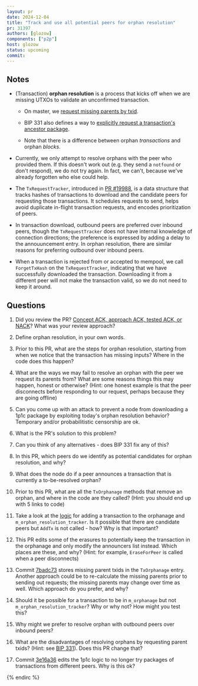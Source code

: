 ```yaml
---
layout: pr
date: 2024-12-04
title: "Track and use all potential peers for orphan resolution"
pr: 31397
authors: [glozow]
components: ["p2p"]
host: glozow
status: upcoming
commit:
---
```


## Notes

- (Transaction) **orphan resolution** is a process that kicks off when we are missing UTXOs to
  validate an unconfirmed transaction.

  - On master, we [request missing parents by txid](https://github.com/bitcoin/bitcoin/blob/dbc8ba12f3b3548dd6955293c5d650320ca39c5b/src/node/txdownloadman_impl.cpp#L316-L365).

  - BIP 331 also defines a way to [explicitly request a transaction's ancestor package](https://github.com/bitcoin/bips/blob/master/bip-0331.mediawiki#handle-orphans-better).

  - Note that there is a difference between orphan *transactions* and orphan *blocks*.

- Currently, we only attempt to resolve orphans with the peer who provided them. If this doesn't
  work out (e.g. they send a `notfound` or don't respond), we do not try again. In fact, we can't,
because we've already forgotten who else could help.

- The `TxRequestTracker`, introduced in [PR #19988](https://github.com/bitcoin/bitcoin/pull/19988),
  is a data structure that tracks hashes of transactions to download and the candidate peers for
requesting those transactions. It schedules requests to send, helps avoid duplicate in-flight
transaction requests, and encodes prioritization of peers.

- In transaction download, outbound peers are preferred over inbound peers, though the
  `TxRequestTracker` does not have internal knowledge of connection directions; the preference is
expressed by adding a delay to the annouuncement entry. In orphan resolution, there are similar
reasons for preferring outbound over inbound peers.

- When a transaction is rejected from or accepted to mempool, we call `ForgetTxHash` on the
  `TxRequestTracker`, indicating that we have successfully downloaded the transaction. Downloading
it from a different peer will not make the transaction valid, so we do not need to keep it around.

## Questions

1. Did you review the PR? [Concept ACK, approach ACK, tested ACK, or NACK](https://github.com/bitcoin/bitcoin/blob/master/CONTRIBUTING.md#peer-review)? What was your review approach?

1. Define orphan resolution, in your own words.

1. Prior to this PR, what are the steps for orphan resolution, starting from when we notice that the
   transaction has missing inputs? Where in the code does this happen?

1. What are the ways we may fail to resolve an orphan with the peer we request its parents from?
   What are some reasons things this may happen, honest or otherwise? (Hint: one honest example is
that the peer disconnects before responding to our request, perhaps because they are going offline)

1. Can you come up with an attack to prevent a node from downloading a 1p1c package by exploiting
   today's orphan resolution behavior? Temporary and/or probabilitistic censorship are ok.

1. What is the PR's solution to this problem?

1. Can you think of any alternatives - does BIP 331 fix any of this?

1. In this PR, which peers do we identify as potential candidates for orphan resolution, and why?

1. What does the node do if a peer announces a transaction that is currently a to-be-resolved orphan?

1. Prior to this PR, what are all the `TxOrphanage` methods that remove an orphan, and where in
   the code are they called? (Hint: you should end up with 5 links to code)

1. Take a look at the
   [logic](https://github.com/bitcoin-core-review-club/bitcoin/commit/c04d1a876cdbcd159c53dde55d57a55675c41f38#diff-3fc44df0a49b8a2fa4cb515b41fae470b794c32c93e632edb18ae14e8fcb159dR462-R481)
for adding a transaction to the orphanage and `m_orphan_resolution_tracker`. Is it possible that
there are candidate peers but `AddTx` is not called - how? Why is that important?

1. This PR edits some of the erasures to potentially keep the transaction in the orphanage and only
   modify the announcers list instead. Which places are these, and why? (Hint: for example,
`EraseForPeer` is called when a peer disconnects)

1. Commit
   [7badc73](https://github.com/bitcoin-core-review-club/bitcoin/commit/7badc7e004e288aef645404b1b09699be8b87d1e)
stores missing parent txids in the `TxOrphanage` entry. Another approach could be to re-calculate
the missing parents prior to sending out requests; the missing parents may change over time as well.
Which approach do you prefer, and why?

1. Should it be possible for a transaction to be in `m_orphanage` but not
   `m_orphan_resolution_tracker`? Why or why not? How might you test this?

1. Why might we prefer to resolve orphan with outbound peers over inbound peers?

1. What are the disadvantages of resolving orphans by requesting parent txids? (Hint: see [BIP 331](https://github.com/bitcoin/bips/blob/master/bip-0331.mediawiki#handle-orphans-better)). Does this PR change that?

1. Commit [3e16a36](https://github.com/bitcoin-core-review-club/bitcoin/commit/3e16a36959f70da59846621f099c1f1df4a210ed)
edits the 1p1c logic to no longer try packages of transactions from different peers. Why is this ok?

<!-- TODO: After a meeting, uncomment and add meeting log between the irc tags
## Meeting Log

### Meeting 1

{% irc %}
-->
<!-- TODO: For additional meetings, add the logs to the same irc block. This ensures line numbers keep increasing, avoiding hyperlink conflicts for identical line numbers across meetings.

### Meeting 2

-->
{% endirc %}

